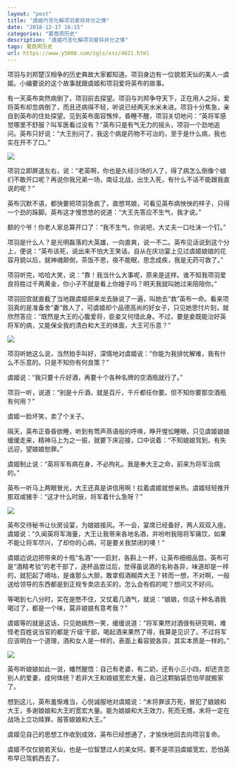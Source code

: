 ```yaml
---
layout: "post"
title: "虞姬巧言化解项羽爱将非分之情"
date: "2018-12-17 16:15"
categories: "夏商周历史"
description: "虞姬巧言化解项羽爱将非分之情"
tags: 夏商周历史
url: https://www.y5000.com/zgls/xsz/4621.html
---
```






项羽与刘邦楚汉相争的历史典故大家都知道。项羽身边有一位貌若天仙的美人--虞姬。小编要说的这个故事就跟虞姬和项羽爱将英布的故事。

有一天英布突然病倒了，项羽前去探望。项羽与刘邦争夺天下，正在用人之际，爱将英布却忽病倒了，而且还病得不轻，听说已经两天水米未进。项羽十分焦急，亲自到英布的住处探望。见到英布面容憔悴，昏睡不醒，项羽关切地问：“英将军感觉哪里不舒服？叫军医看过没有？”英布只是有气无力的摇头，项羽一个劲地追问。英布只好说：“大王别问了，我这个病是药物不可治的，至于是什么病，我也实在开不了口。”

![](https://img.y5000.com/uploads/allimg/161104/8-161104110152W8.jpg)

项羽立即屏退左右，说：“老英啊，你也是久经沙场的人了，得了病怎么倒像个娘们不敢开口呢？再说你我兄弟一场，南征北战，出生入死，有什么不话不能跟我直说的呢？”

英布沉默不语，都快要把项羽急疯了，直想骂娘，可看见英布病怏怏的样子，只得一个劲的跺脚。英布这才慢悠悠的说道：“大王先答应不生气，我才说。”

额的个爷！你老人家总算开口了：“我不生气，你说吧，大丈夫一口吐沫一个钉。”

项羽是什么人？是光明磊落的大英雄，一向直爽，说一不二。英布见话说到这个分上，便说：“英布该死，说出来不怕大王笑话。自从在庆功宴上见过虞姬娘娘的花容月貌以后，就神魂颠倒，茶饭不思，夜不能眠，思念成疾，我是无药可救了。”

项羽听完，哈哈大笑，说：“靠！我当什么大事呢，原来是这样。谁不知我项羽爱良将胜过千两黄金，你小子不就是看上你嫂子吗？明天我就叫她过来陪陪你。”

项羽回宫就直截了当地跟虞姬把来龙去脉说了一遍，叫她去“救”英布一命。看来项羽真的是准备舍“妻”救人了，可虞姬却个品德高尚的好女子，只见她思忖片刻，就欣然答应：“既然是大王的心腹爱将，臣妾又何惜此身。不过，要是妾既能治好英将军的病，又能保全我的清白和大王的体面，大王可乐意？”

![](https://img.y5000.com/uploads/allimg/161104/8-161104110200K1.jpg)

项羽听她这么说，当然拍手叫好，深情地对虞姬说：“你能为我排忧解难，我有什么不乐意的。只是不知你有何良策？”

虞姬说：“我只要十斤好酒，再要十个各种名牌的空酒瓶就行了。”

项羽一听，说道：“别是十斤酒，就是百斤，千斤都任你要。但不知你要那空酒瓶有何用？”

虞姬一脸坏笑，卖了个关子。

隔天，英布正昏昏欲睡，听到有莺声燕语般的呼唤，睁开惺忪睡眼，只见虞姬娘娘缓缓走来，精神马上为之一振，就要下床迎接，口中说着：“不知娘娘驾到，有失远迎，望娘娘恕罪。”

虞姬制止说：“英将军有病在身，不必拘礼。我是奉大王之命，前来为将军治病的。”

英布一听马上两眼冒光，大王还真是讲信用啊！拉着虞姬就想亲热。虞姬轻轻推开那双咸猪手：“这才什么时辰，将军着什么急呀？”

![](https://img.y5000.com/uploads/allimg/161104/8-16110411020I64.jpg)

英布交待秘书让伙房设宴，为娘娘接风。不一会，宴席已经备好，两人双双入座。虞姬说：“久闻英将军海量，大王让我带来各地名酒，并吩咐我陪将军痛饮，如果不能让将军尽兴，了却你的心病，可是要关我禁闭的噢！”

虞姬边说边把带来的十瓶“名酒”一一启封，各斟上一杯，让英布细细品尝。英布可是“酒精考验”的老干部了，逐杯品尝过后，觉得虽说酒的名称各异，味道却是一样的，就犯起了嘀咕，是谁那么大胆，敢拿假酒糊弄大王？转而一想，不对啊，一般送给领导的东西都是到正规专卖店去买的，怎么会有假的呢？想问又不好问。

等喝到七八分时，实在是憋不住，又仗着几酒气，就说：“娘娘，你这十种名酒我喝过了，都是一个味，莫非娘娘有意考我？”

虞姬等的就是这话，只见她嫣然一笑，缓缓说道：“将军果然对酒很有研究啊，难怪老百姓说当官的都是‘斤级’干部，喝起酒来果然了得，我算是见识了。不过将军应该明白一个道理，酒和女人是一样的，表面上看容貌各异，其实本质是一样的。”

![](https://img.y5000.com/uploads/allimg/161104/8-16110411021O49.jpg)

英布听娘娘如此一说，幡然醒悟：自己有老婆，有二奶，还有小三小四，却还贪恋别人的爱妻，成何体统？若非大王和娘娘宽宏大量，自己这颗脑袋恐怕早就搬家了。

想到这儿，英布羞惭难当，心悦诚服地对虞姬说：“末将罪该万死，冒犯了娘娘和大王，多谢娘娘和大王的宽宏大量。能为娘娘和大王效力，死而无憾，末将一定在战场上立功赎罪，报答娘娘和大王。”

虞姬见自己的思想工作收到成效，英布已经想通了，才愉快地回去向项羽复命。

虞姬不仅仅貌若天仙，也是一位智慧过人的美女阿。要不是项羽虞姬宽宏，恐怕英布早已驾鹤西去了。
